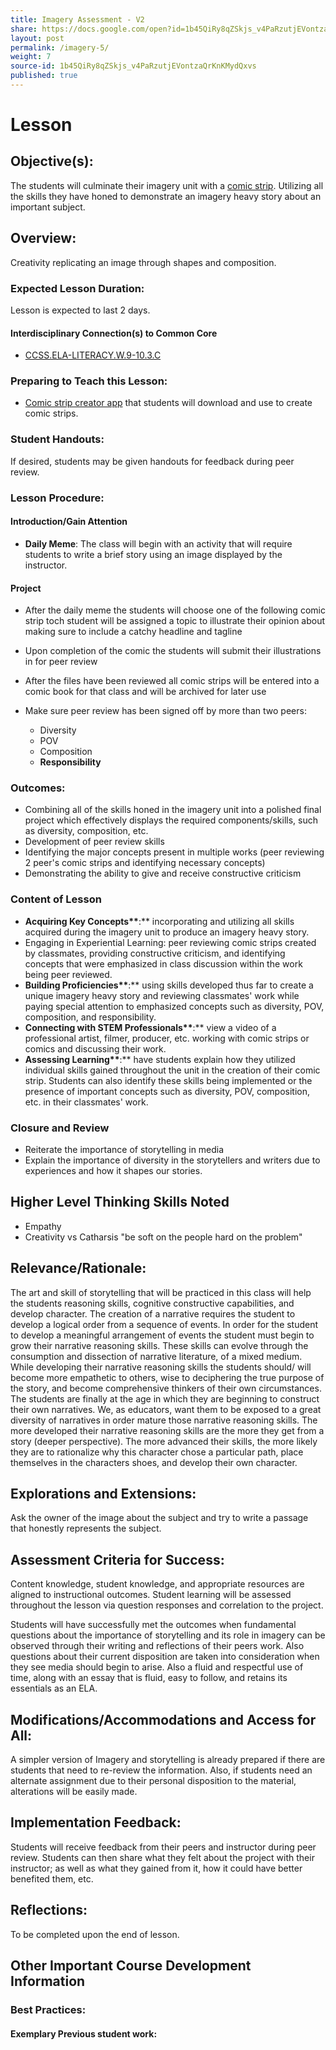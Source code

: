 ```yaml
---
title: Imagery Assessment - V2
share: https://docs.google.com/open?id=1b45QiRy8qZSkjs_v4PaRzutjEVontzaQrKnKMydQxvs
layout: post
permalink: /imagery-5/
weight: 7
source-id: 1b45QiRy8qZSkjs_v4PaRzutjEVontzaQrKnKMydQxvs
published: true
---
```

# Lesson

## Objective(s):

The students will culminate their imagery unit with a [comic strip](https://www.pixton.com/welcome). Utilizing all the skills they have honed to demonstrate an imagery heavy story about an important subject.

## Overview:

Creativity replicating an image through shapes and composition.

### Expected Lesson Duration:

Lesson is expected to last 2 days.

#### Interdisciplinary Connection(s) to Common Core

* <a href = "http://www.corestandards.org/ELA-Literacy/W/9-10/3/c/" target="_blank">CCSS.ELA-LITERACY.W.9-10.3.C</a>

### Preparing to Teach this Lesson:

* [Comic strip creator app](https://chromebooks.pixton.com/schools/login) that students will download and use to create comic strips.

### Student Handouts:

If desired, students may be given handouts for feedback during peer review.

### Lesson Procedure:

#### Introduction/Gain Attention

* **Daily Meme**: The class will begin with an activity that will require students to write a brief story using an image displayed by the instructor.

#### Project

* After the daily meme the students will choose one of the following comic strip toch student will be assigned a topic to illustrate their opinion about making sure to include a catchy headline and tagline
* Upon completion of the comic the students will submit their illustrations in for peer review
* After the files have been reviewed all comic strips will be entered into a comic book for that class and will be archived for later use
* Make sure peer review has been signed off by more than two peers:

  * Diversity
  * POV
  * Composition
  * **Responsibility**

### Outcomes:

* Combining all of the skills honed in the imagery unit into a polished final project which effectively displays the required components/skills, such as diversity, composition, etc.
* Development of peer review skills
* Identifying the major concepts present in multiple works (peer reviewing 2 peer's comic strips and identifying necessary concepts)
* Demonstrating the ability to give and receive constructive criticism

### Content of Lesson

* **Acquiring Key Concepts\*\***:\*\* incorporating and utilizing all skills acquired during the imagery unit to produce an imagery heavy story.
* Engaging in Experiential Learning: peer reviewing comic strips created by classmates, providing constructive criticism, and identifying concepts that were emphasized in class discussion within the work being peer reviewed.
* **Building Proficiencies\*\***:\*\* using skills developed thus far to create a unique imagery heavy story and reviewing classmates' work while paying special attention to emphasized concepts such as diversity, POV, composition, and responsibility.
* **Connecting with STEM Professionals\*\***:\*\* view a video of a professional artist, filmer, producer, etc. working with comic strips or comics and discussing their work.
* **Assessing Learning\*\***:\*\* have students explain how they utilized individual skills gained throughout the unit in the creation of their comic strip. Students can also identify these skills being implemented or the presence of important concepts such as diversity, POV, composition, etc. in their classmates' work.

### Closure and Review

* Reiterate the importance of storytelling in media
* Explain the importance of diversity in the storytellers and writers due to experiences and how it shapes our stories.

## Higher Level Thinking Skills Noted

* Empathy
* Creativity vs Catharsis "be soft on the people hard on the problem"

## Relevance/Rationale:

The art and skill of storytelling that will be practiced in this class will help the students reasoning skills, cognitive constructive capabilities, and develop character. The creation of a narrative requires the student to develop a logical order from a sequence of events. In order for the student to develop a meaningful arrangement of events the student must begin to grow their narrative reasoning skills. These skills can evolve through the consumption and dissection of narrative literature, of a mixed medium. While developing their narrative reasoning skills the students should/ will become more empathetic to others, wise to deciphering the true purpose of the story, and become comprehensive thinkers of their own circumstances. The students are finally at the age in which they are beginning to construct their own narratives. We, as educators, want them to be exposed to a great diversity of narratives in order mature those narrative reasoning skills. The more developed their narrative reasoning skills are the more they get from a story (deeper perspective). The more advanced their skills, the more likely they are to rationalize why this character chose a particular path, place themselves in the characters shoes, and develop their own character.

## Explorations and Extensions:

Ask the owner of the image about the subject and try to write a passage that honestly represents the subject.

## Assessment Criteria for Success:

Content knowledge, student knowledge, and appropriate resources are aligned to instructional outcomes. Student learning will be assessed throughout the lesson via question responses and correlation to the project.

Students will have successfully met the outcomes when fundamental questions about the importance of storytelling and its role in imagery can be observed through their writing and reflections of their peers work. Also questions about their current disposition are taken into consideration when they see media should begin to arise. Also a fluid and respectful use of time, along with an essay that is fluid, easy to follow, and retains its essentials as an ELA.

## Modifications/Accommodations and Access for All:

A simpler version of Imagery and storytelling is already prepared if there are students that need to re-review the information. Also, if students need an alternate assignment due to their personal disposition to the material, alterations will be easily made.

## Implementation Feedback:

Students will receive feedback from their peers and instructor during peer review. Students can then share what they felt about the project with their instructor; as well as what they gained from it, how it could have better benefited them, etc.

## Reflections:

To be completed upon the end of lesson.

## Other Important Course Development Information

### Best Practices:

#### Exemplary Previous student work: